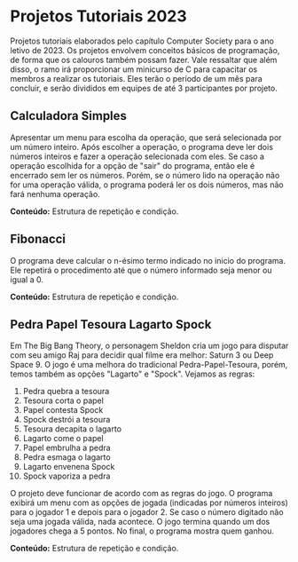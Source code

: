 # Projetos Tutoriais 2023

Projetos tutoriais elaborados pelo capítulo Computer Society para o ano letivo de 2023. Os projetos envolvem conceitos básicos de programação, de forma que os calouros também possam fazer. Vale ressaltar que além disso, o ramo irá proporcionar um minicurso de C para capacitar os membros a realizar os tutoriais.
Eles terão o período de um mês para concluir, e serão divididos em equipes de até 3 participantes por projeto.

## Calculadora Simples

Apresentar um menu para escolha da operação, que será selecionada por um número inteiro. Após escolher a operação, o programa deve ler dois números inteiros e fazer a operação selecionada com eles. Se caso a operação escolhida for a opção de "sair" do programa, então ele é encerrado sem ler os números. Porém, se o número lido na operação não for uma operação válida, o programa poderá ler os dois números, mas não fará nenhuma operação.

**Conteúdo:** Estrutura de repetição e condição.

## Fibonacci

O programa deve calcular o n-ésimo termo indicado no inicio do programa. Ele repetirá o procedimento até que o número informado seja menor ou igual a 0.

**Conteúdo:** Estrutura de repetição e condição.

## Pedra Papel Tesoura Lagarto Spock

Em The Big Bang Theory, o personagem Sheldon cria um jogo para disputar com seu amigo Raj para decidir qual filme era melhor: Saturn 3 ou Deep Space 9. O jogo é uma melhora do tradicional Pedra-Papel-Tesoura, porém, temos também as opções "Lagarto" e "Spock". Vejamos as regras:

1. Pedra quebra a tesoura
2. Tesoura corta o papel
3. Papel contesta Spock
4. Spock destrói a tesoura
5. Tesoura decapita o lagarto
6. Lagarto come o papel
7. Papel embrulha a pedra
8. Pedra esmaga o lagarto
9. Lagarto envenena Spock
10. Spock vaporiza a pedra

O projeto deve funcionar de acordo com as regras do jogo. O programa exibirá um menu com as opções de jogada (indicadas por números inteiros) para o jogador 1 e depois para o jogador 2. Se caso o número digitado não seja uma jogada válida, nada acontece. O jogo termina quando um dos jogadores chega a 5 pontos. No final, o programa mostra quem ganhou.

**Conteúdo:** Estrutura de repetição e condição.